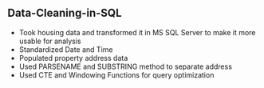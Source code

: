 ## Data-Cleaning-in-SQL

* Took housing data and transformed it in MS SQL Server to make it more usable for analysis
* Standardized Date and Time 
* Populated property address data
* Used PARSENAME and SUBSTRING method to  separate address
* Used CTE and Windowing Functions for query optimization
